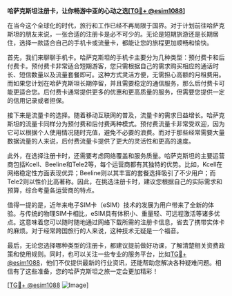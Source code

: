 **哈萨克斯坦注册卡，让你畅游中亚的心动之选[[TG💪+ @esim1088](https://t.me/s/esim1088)]**

在当今这个全球化的时代，旅行和工作已经不再局限于国界。对于计划前往哈萨克斯坦的朋友来说，一张合适的注册卡是必不可少的。无论是短期旅游还是长期居住，选择一款适合自己的手机卡或流量卡，都能让您的旅程更加顺畅和愉快。

首先，我们来聊聊手机卡。哈萨克斯坦的手机卡主要分为几种类型：预付费卡和后付费卡。预付费卡非常适合短期游客，您只需根据自己的需求购买相应的通话时长、短信数量以及流量套餐即可。这种方式灵活方便，无需担心高额的月租费用。而如果您计划在哈萨克斯坦长期停留，并且需要稳定的通信服务，那么后付费卡可能更适合您。后付费卡通常提供更多的优惠和更高质量的服务，但需要您提供一定的信用记录或者担保。

接下来是流量卡的选择。随着移动互联网的普及，流量卡的需求日益增长。哈萨克斯坦的流量卡同样分为预付费和后付费两种模式。预付费流量卡非常受欢迎，因为它可以根据个人使用情况随时充值，避免不必要的浪费。而对于那些经常需要大量数据流量的人来说，后付费流量卡提供了更大的灵活性和更高的速度。

此外，在选择注册卡时，还需要考虑网络覆盖和服务质量。哈萨克斯坦的主要运营商包括Kcell、Beeline和Tele2等，每个运营商都有其独特的优势。比如，Kcell在网络稳定性方面表现优异；Beeline则以其丰富的套餐选择吸引了不少用户；而Tele2则以性价比高著称。因此，在挑选注册卡时，建议您根据自己的实际需求和预算，综合考量各运营商的特点。

值得一提的是，近年来电子SIM卡（eSIM）技术的发展为用户带来了全新的体验。与传统的物理SIM卡相比，eSIM具有体积小、重量轻、可远程激活等诸多优点。这意味着您可以随时随地通过网络下载所需的注册卡信息，省去了携带实体卡的麻烦。对于经常跨国旅行的人来说，这种技术无疑是一个福音。

最后，无论您选择哪种类型的注册卡，都建议提前做好功课，了解清楚相关资费政策和使用规则。同时，也可以关注一些专业的服务平台，比如[TG💪+ @esim1088](https://t.me/s/esim1088)，他们不仅提供最新的行业资讯，还能帮助您解决各种疑难问题。相信有了这些准备，您的哈萨克斯坦之旅一定会更加精彩！

[[TG💪+ @esim1088](https://t.me/s/esim1088) ![Image](https://i.postimg.cc/4NQfJmqS/Snipaste-2025-05-13-00-14-12.png)]